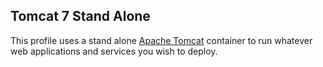## Tomcat 7 Stand Alone

This profile uses a stand alone [Apache Tomcat](http://tomcat.apache.org/) container to run whatever web applications and services you wish to deploy.

